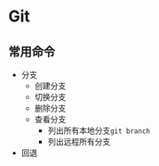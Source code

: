 # Git

## 常用命令

- 分支
  - 创建分支 
  - 切换分支 
  - 删除分支 
  - 查看分支
    - 列出所有本地分支`git branch`
    - 列出远程所有分支
- 回退

